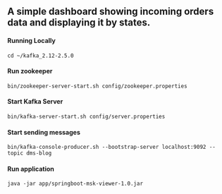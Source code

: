 ## A simple dashboard showing incoming orders data and displaying it by states.

#### Running Locally
`cd ~/kafka_2.12-2.5.0`

#### Run zookeeper
`bin/zookeeper-server-start.sh config/zookeeper.properties`

#### Start Kafka Server
`bin/kafka-server-start.sh config/server.properties`

#### Start sending messages
`bin/kafka-console-producer.sh --bootstrap-server localhost:9092 --topic dms-blog`



#### Run application
`java -jar app/springboot-msk-viewer-1.0.jar`